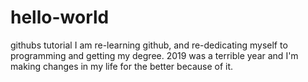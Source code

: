# hello-world
githubs tutorial
I am re-learning github, and re-dedicating myself to programming and getting my degree. 2019 was a terrible year and I'm making changes in my life for the better because of it. 
